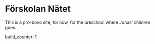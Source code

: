 # Förskolan Nätet

This is a pro-bono site, for now, for the preschool where Jonas' children goes.

build_counter: 1
